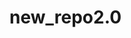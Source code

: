 # new_repo2.0

<!-- Security scan triggered at 2025-09-02 17:11:43 -->

<!-- Security scan triggered at 2025-09-02 17:18:06 -->

<!-- Security scan triggered at 2025-09-02 17:19:34 -->

<!-- Security scan triggered at 2025-09-02 17:21:09 -->

<!-- Security scan triggered at 2025-09-02 19:33:23 -->

<!-- Security scan triggered at 2025-09-02 19:38:24 -->

<!-- Security scan triggered at 2025-09-02 19:39:36 -->

<!-- Security scan triggered at 2025-09-09 06:02:52 -->